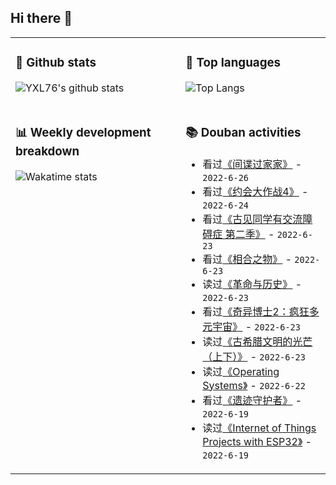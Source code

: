## Hi there 👋

<table>
<tr>
<td valign="top" width="54%">

### 🔭 Github stats

![YXL76's github stats](https://github-readme-stats.yxl76.vercel.app/api?username=YXL76&count_private=true&show_icons=true&include_all_commits=true&theme=prussian&line_height=28&disable_animations=true)

</td>

<td valign="top" width="46%">

### 🌱 Top languages

![Top Langs](https://github-readme-stats.yxl76.vercel.app/api/top-langs/?username=YXL76&layout=compact&theme=prussian&langs_count=8&hide=HTML,CSS,SCSS,Tex)

</td>
</tr>
<tr>
<td valign="top" width="54%">

### 📊 Weekly development breakdown

![Wakatime stats](https://github-readme-stats.yxl76.vercel.app/api/wakatime?username=YXL76&layout=compact&theme=prussian)

</td>
<td valign="top" width="46%">

### 📚 Douban activities

- 看过[《间谍过家家》](http://movie.douban.com/subject/35258427/) - `2022-6-26`
- 看过[《约会大作战4》](http://movie.douban.com/subject/35002367/) - `2022-6-24`
- 看过[《古见同学有交流障碍症 第二季》](http://movie.douban.com/subject/35708647/) - `2022-6-23`
- 看过[《相合之物》](http://movie.douban.com/subject/35438300/) - `2022-6-23`
- 读过[《革命与历史》](https://book.douban.com/subject/1228042/) - `2022-6-23`
- 看过[《奇异博士2：疯狂多元宇宙》](http://movie.douban.com/subject/30304994/) - `2022-6-23`
- 读过[《古希腊文明的光芒（上下）》](https://book.douban.com/subject/35225153/) - `2022-6-23`
- 读过[《Operating Systems》](https://book.douban.com/subject/19973015/) - `2022-6-22`
- 看过[《遗迹守护者》](http://movie.douban.com/subject/1416692/) - `2022-6-19`
- 读过[《Internet of Things Projects with ESP32》](https://book.douban.com/subject/35381760/) - `2022-6-19`

</td>
</tr>
</table>

<!--
**YXL76/YXL76** is a ✨ _special_ ✨ repository because its `README.md` (this file) appears on your GitHub profile.

Here are some ideas to get you started:

- 🔭 I’m currently working on ...
- 🌱 I’m currently learning ...
- 👯 I’m looking to collaborate on ...
- 🤔 I’m looking for help with ...
- 💬 Ask me about ...
- 📫 How to reach me: ...
- 😄 Pronouns: ...
- ⚡ Fun fact: ...
-->
